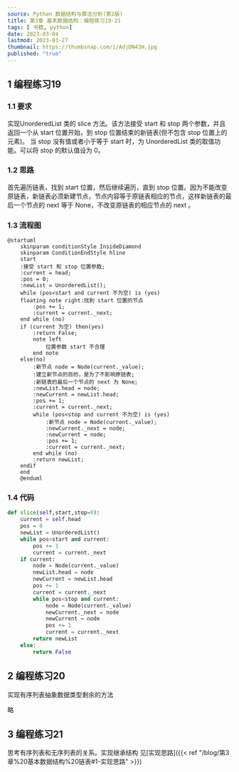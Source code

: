 ```yaml
---
source: Python 数据结构与算法分析(第2版)
title: 第3章 基本数据结构：编程练习19-21
tags: [ 书籍, python]
date: 2023-03-04
lastmod: 2023-03-27 
thumbnail: https://thumbsnap.com/i/AdjDN43H.jpg
published: "true"
---
```



## 1 编程练习19
### 1.1 要求
实现UnorderedList 类的 slice 方法。该方法接受 start 和 stop 两个参数，并且返回一个从 start 位置开始，到 stop 位置结束的新链表(但不包含 stop 位置上的元素)。
当 stop 没有值或者小于等于 start 时，为 UnorderedList 类的取值功能。可以将 stop 的默认值设为 0。
### 1.2 思路
首先遍历链表，找到 start 位置，然后继续遍历，直到 stop 位置。因为不能改变原链表，新链表必须新建节点，节点内容等于原链表相应的节点，这样新链表的最后一个节点的 next 等于 None，不改变原链表的相应节点的 next 。
### 1.3 流程图
```plantuml
@startuml   
    skinparam conditionStyle InsideDiamond
    skinparam ConditionEndStyle hline
    start
    :接受 start 和 stop 位置参数;
    :current = head;
    :pos = 0;
    :newList = UnorderedList();
    while (pos<start and current 不为空) is (yes)
    floating note right:找到 start 位置的节点
        :pos += 1;
        :current = current._next;
    end while (no)
    if (current 为空) then(yes)
        :return False;   
        note left
            位置参数 start 不合理
        end note 
    else(no)
        :新节点 node = Node(current._value);
        :建立新节点的目的，是为了不影响原链表;
        :新链表的最后一个节点的 next 为 None;    
        :newList.head = node;
        :newCurrent = newList.head;
        :pos += 1;
        :current = current._next;
        while (pos<stop and current 不为空) is (yes)        
            :新节点 node = Node(current._value);
            :newCurrent._next = node;
            :newCurrent = node;
            :pos += 1;
            :current = current._next;
        end while (no)
        :return newList;
    endif
    end
    @enduml
```

### 1.4 代码
```python
def slice(self,start,stop=0):
	current = self.head
	pos = 0
	newList = UnorderedList()
	while pos<start and current:
		pos += 1
		current = current._next
	if current:
		node = Node(current._value)
		newList.head = node
		newCurrent = newList.head
		pos += 1
		current = current._next
		while pos<stop and current:
			node = Node(current._value)
			newCurrent._next = node
			newCurrent = node
			pos += 1
			current = current._next
		return newList
	else:
		return False
```

## 2 编程练习20
实现有序列表抽象数据类型剩余的方法

略

## 3 编程练习21

思考有序列表和无序列表的关系。实现继承结构
见[实现思路]({{< ref "/blog/第3章%20基本数据结构%20链表#1-实现思路" >}})
